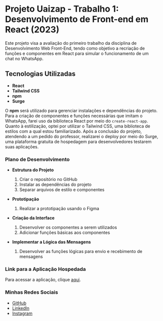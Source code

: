 # Projeto Uaizap - Trabalho 1: Desenvolvimento de Front-end em React (2023)

Este projeto visa a avaliação do primeiro trabalho da disciplina de Desenvolvimento Web Front-End, tendo como objetivo a recriação de funções e componentes em React para simular o funcionamento de um chat no WhatsApp.

## Tecnologias Utilizadas

* **React**
* **Tailwind CSS**
* **npm**
* **Surge**

O **npm** será utilizado para gerenciar instalações e dependências do projeto. Para a criação de componentes e funções necessárias que imitam o WhatsApp, farei uso da biblioteca React por meio do `create-react-app`. Quanto à estilização, optei por utilizar o Tailwind CSS, uma biblioteca de estilos com a qual estou familiarizado. Após a conclusão do projeto, atendendo a um pedido do professor, realizarei o deploy por meio do Surge, uma plataforma gratuita de hospedagem para desenvolvedores testarem suas aplicações.

### Plano de Desenvolvimento

* **Estrutura do Projeto**
  1. Criar o repositório no GitHub
  2. Instalar as dependências do projeto
  3. Separar arquivos de estilo e componentes
     
* **Prototipação**
  1. Realizar a prototipação usando o Figma
     
* **Criação da Interface**
  1. Desenvolver os componentes a serem utilizados
  2. Adicionar funções básicas aos componentes
     
* **Implementar a Lógica das Mensagens**
  1. Desenvolver as funções lógicas para envio e recebimento de mensagens

### Link para a Aplicação Hospedada

Para acessar a aplicação, clique [aqui](https://uaizap-pedro.surge.sh).

### Minhas Redes Sociais

* [GitHub](https://github.com/Pedro0974)
* [LinkedIn](https://www.linkedin.com/in/pedro-lucas-lopes-de-oliveira-7a090223a/)
* [Instagram](https://www.instagram.com/pedroo0974/)
